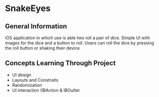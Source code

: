 # SnakeEyes
## General Information
iOS application in which use is able two roll a pair of dice.
Simple UI with images for the dice and a button to roll.
Users can roll the dice by pressing the roll button or shaking their device

## Concepts Learning Through Project
- UI design
- Layouts and Constraits
- Randomization
- UI interaction (IBAction & IBOutlet
